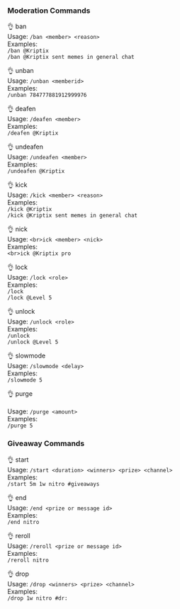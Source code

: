 
### Moderation Commands


👌 ban <br>
Usage: `/ban <member> <reason>`<br>
Examples:<br>
`/ban @Kriptix`<br>
`/ban @Kriptix sent memes in general chat`<br>


👌 unban<br>
Usage: `/unban <memberid>`<br>
Examples:<br>
`/unban 784777881912999976`<br>


👌 deafen<br>
Usage: `/deafen <member>`<br>
Examples:<br>
`/deafen @Kriptix`<br>


👌 undeafen<br>
Usage: `/undeafen <member>`<br>
Examples:<br>
`/undeafen @Kriptix`<br>


👌 kick<br>
Usage: `/kick <member> <reason>`<br>
Examples:<br>
`/kick @Kriptix`<br>
`/kick @Kriptix sent memes in general chat`<br>


👌 nick<br>
Usage: `<br>ick <member> <nick>`<br>
Examples:<br>
`<br>ick @Kriptix pro`<br>


👌 lock<br>
Usage: `/lock <role>`<br>
Examples:<br>
`/lock`<br>
`/lock @Level 5`<br>


👌 unlock<br>
Usage: `/unlock <role>`<br>
Examples:<br>
`/unlock`<br>
`/unlock @Level 5`<br>


👌 slowmode<br>
Usage: `/slowmode <delay>`<br>
Examples: <br>
`/slowmode 5`<br>


👌 purge<br><br>
Usage: `/purge <amount>`<br>
Examples: <br>
`/purge 5` 


### Giveaway Commands

👌 start<br>
Usage: `/start <duration> <winners> <prize> <channel>`<br>
Examples:<br>
`/start 5m 1w nitro #giveaways`<br>


👌 end<br>
Usage: `/end <prize or message id>`<br>
Examples:<br>
`/end nitro`<br>


👌 reroll<br>
Usage: `/reroll <prize or message id>`<br>
Examples:<br>
`/reroll nitro`<br>


👌 drop<br>
Usage: `/drop <winners> <prize> <channel>`<br>
Examples:<br>
`/drop 1w nitro #dr:`
